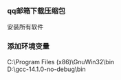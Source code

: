### qq邮箱下载压缩包
安装所有软件    

### 添加环境变量
C:\Program Files (x86)\GnuWin32\bin    
D:\gcc-14.1.0-no-debug\bin    
